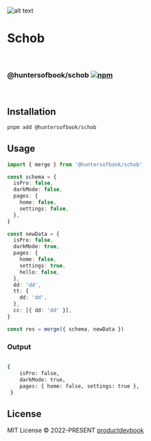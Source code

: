 ![alt text](https://github.com/huntersofbook/huntersofbook/blob/main/docs/public/images/schob.jpg?raw=true)

# Schob
<br/>

### @huntersofbook/schob [![npm](https://img.shields.io/npm/v/@huntersofbook/schob.svg)](https://npmjs.com/package/@hunterofbook/schob)
<br/>


## Installation

```bash
pnpm add @huntersofbook/schob
```

## Usage

```ts
import { merge } from '@huntersofbook/schob'

const schema = {
  isPro: false,
  darkMode: false,
  pages: {
    home: false,
    settings: false,
  },
}

const newData = {
  isPro: false,
  darkMode: true,
  pages: {
    home: false,
    settings: true,
    hello: false,
  },
  dd: 'dd',
  tt: {
    dd: 'dd',
  },
  cc: [{ dd: 'dd' }],
}

const res = merge({ schema, newData })

```

### Output
```bash

{
    isPro: false,
    darkMode: true,
    pages: { home: false, settings: true },
 }
 ```


 ## License

MIT License © 2022-PRESENT [productdevbook](https://github.com/productdevbook)
